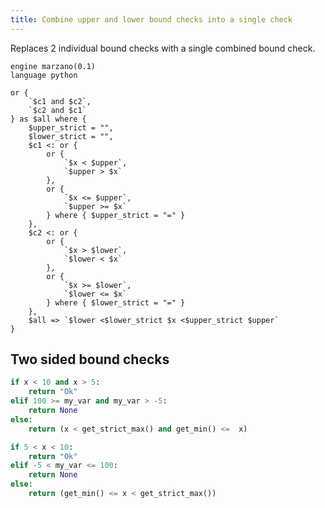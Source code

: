 ```yaml
---
title: Combine upper and lower bound checks into a single check
---
```


Replaces 2 individual bound checks with a single combined bound check.

```grit
engine marzano(0.1)
language python

or {
	`$c1 and $c2`,
	`$c2 and $c1`
} as $all where {
	$upper_strict = "",
	$lower_strict = "",
	$c1 <: or {
		or {
			`$x < $upper`,
			`$upper > $x`
		},
		or {
			`$x <= $upper`,
			`$upper >= $x`
		} where { $upper_strict = "=" }
	},
	$c2 <: or {
		or {
			`$x > $lower`,
			`$lower < $x`
		},
		or {
			`$x >= $lower`,
			`$lower <= $x`
		} where { $lower_strict = "=" }
	},
	$all => `$lower <$lower_strict $x <$upper_strict $upper`
}
```

## Two sided bound checks

```python
if x < 10 and x > 5:
    return "Ok"
elif 100 >= my_var and my_var > -5:
    return None
else:
    return (x < get_strict_max() and get_min() <=  x)
```

```python
if 5 < x < 10:
    return "Ok"
elif -5 < my_var <= 100:
    return None
else:
    return (get_min() <= x < get_strict_max())
```
